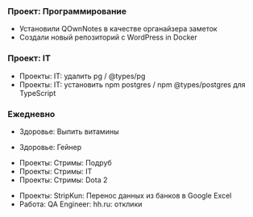 ### Проект: Программирование

+ Установили QOwnNotes в качестве органайзера заметок
+ Создали новый репозиторий с WordPress in Docker

### Проект: IT

- Проекты: IT: удалить pg / @types/pg
- Проекты: IT: установить npm postgres / npm @types/postgres для TypeScript

### Ежедневно
+ Здоровье: Выпить витамины
- Здоровье: Гейнер
+ Проекты: Стримы: Подруб
+ Проекты: Стримы: IT
+ Проекты: Стримы: Dota 2
- Проекты: StripKun: Перенос данных из банков в Google Excel
- Работа: QA Engineer: hh.ru: отклики